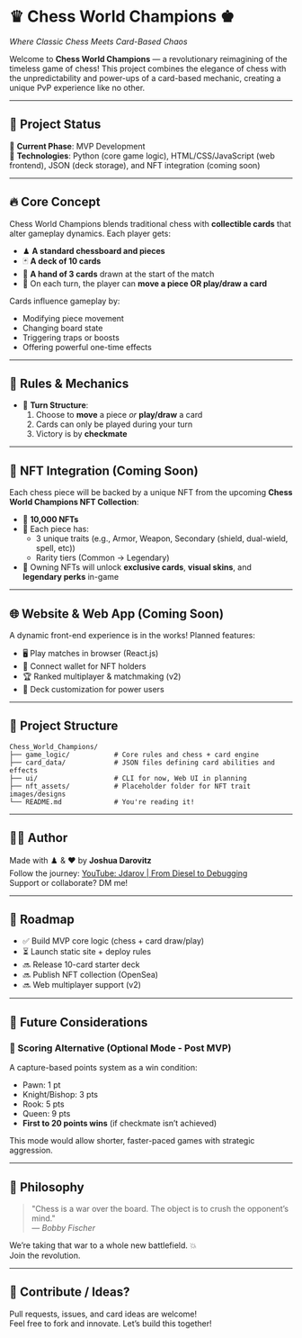 # ♛ Chess World Champions ♚  
*Where Classic Chess Meets Card-Based Chaos*

Welcome to **Chess World Champions** — a revolutionary reimagining of the timeless game of chess! This project combines the elegance of chess with the unpredictability and power-ups of a card-based mechanic, creating a unique PvP experience like no other.

---

## 🚀 Project Status

🎯 **Current Phase**: MVP Development  
🧠 **Technologies**: Python (core game logic), HTML/CSS/JavaScript (web frontend), JSON (deck storage), and NFT integration (coming soon)

---

## 🔥 Core Concept

Chess World Champions blends traditional chess with **collectible cards** that alter gameplay dynamics. Each player gets:

- ♟ **A standard chessboard and pieces**
- 🃏 **A deck of 10 cards**
- 🎴 **A hand of 3 cards** drawn at the start of the match
- 🔁 On each turn, the player can **move a piece OR play/draw a card**

Cards influence gameplay by:
- Modifying piece movement  
- Changing board state  
- Triggering traps or boosts  
- Offering powerful one-time effects  

---

## 📜 Rules & Mechanics

- 🧩 **Turn Structure**:
  1. Choose to **move** a piece *or* **play/draw** a card
  2. Cards can only be played during your turn
  3. Victory is by **checkmate**

---

## 🧬 NFT Integration (Coming Soon)

Each chess piece will be backed by a unique NFT from the upcoming **Chess World Champions NFT Collection**:

- 🔗 **10,000 NFTs**  
- 🎨 Each piece has:
  - 3 unique traits (e.g., Armor, Weapon, Secondary (shield, dual-wield, spell, etc))  
  - Rarity tiers (Common → Legendary)  
- 💎 Owning NFTs will unlock **exclusive cards**, **visual skins**, and **legendary perks** in-game  

---

## 🌐 Website & Web App (Coming Soon)

A dynamic front-end experience is in the works! Planned features:

- 🖥️ Play matches in browser (React.js)  
- 💼 Connect wallet for NFT holders  
- 🏆 Ranked multiplayer & matchmaking (v2)  
- 🧾 Deck customization for power users  

---

## 📂 Project Structure

```
Chess_World_Champions/
├── game_logic/           # Core rules and chess + card engine
├── card_data/            # JSON files defining card abilities and effects
├── ui/                   # CLI for now, Web UI in planning
├── nft_assets/           # Placeholder folder for NFT trait images/designs
└── README.md             # You're reading it!
```

---

## 👨‍💻 Author

Made with ♟️ & ❤️ by **Joshua Darovitz**  
Follow the journey: [YouTube: Jdarov | From Diesel to Debugging](https://www.youtube.com/@jdarov)  
Support or collaborate? DM me!

---

## 📅 Roadmap

- ✅ Build MVP core logic (chess + card draw/play)  
- ⏳ Launch static site + deploy rules  
- 🔜 Release 10-card starter deck  
- 🔜 Publish NFT collection (OpenSea)  
- 🔜 Web multiplayer support (v2)  

---

## 🔮 Future Considerations

### 🧮 Scoring Alternative (Optional Mode - Post MVP)

A capture-based points system as a win condition:

- Pawn: 1 pt  
- Knight/Bishop: 3 pts  
- Rook: 5 pts  
- Queen: 9 pts  
- **First to 20 points wins** (if checkmate isn’t achieved)

This mode would allow shorter, faster-paced games with strategic aggression.

---

## 🧠 Philosophy

> "Chess is a war over the board. The object is to crush the opponent’s mind."  
> *— Bobby Fischer*

We’re taking that war to a whole new battlefield. 💥  
Join the revolution.

---

## 📩 Contribute / Ideas?

Pull requests, issues, and card ideas are welcome!  
Feel free to fork and innovate. Let’s build this together!
